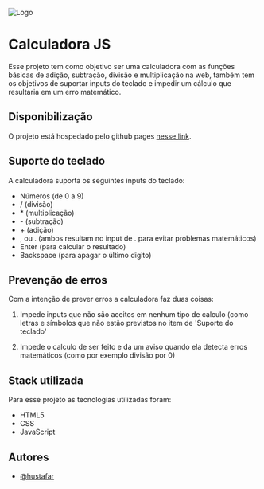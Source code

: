 ![Logo](https://hustafar.github.io/calculadora-js/logo-calculadora.jpg)

# Calculadora JS

Esse projeto tem como objetivo ser uma calculadora com as funções básicas de adição, subtração, divisão e multiplicação na web, também tem os objetivos de suportar inputs do teclado e impedir um cálculo que resultaria em um erro matemático.

## Disponibilização

O projeto está hospedado pelo github pages [nesse link](https://hustafar.github.io/calculadora-js/).

## Suporte do teclado

A calculadora suporta os seguintes inputs do teclado:

- Números (de 0 a 9)
- / (divisão)
- \* (multiplicação)
- \- (subtração)
- \+ (adição)
- , ou . (ambos resultam no input de . para evitar problemas matemáticos)
- Enter (para calcular o resultado)
- Backspace (para apagar o último digito)

## Prevenção de erros

Com a intenção de prever erros a calculadora faz duas coisas:

1. Impede inputs que não são aceitos em nenhum tipo de calculo (como letras e símbolos que não estão previstos no item de 'Suporte do teclado'

2. Impede o calculo de ser feito e da um aviso quando ela detecta erros matemáticos (como por exemplo divisão por 0)

## Stack utilizada

Para esse projeto as tecnologias utilizadas foram:

- HTML5
- CSS
- JavaScript

## Autores

- [@hustafar](https://github.com/hustafar)
